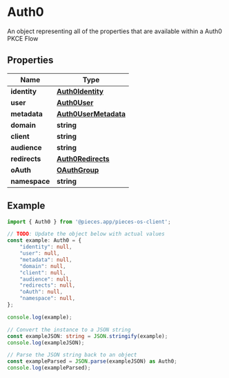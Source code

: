 
# Auth0

An object representing all of the properties that are available within a Auth0 PKCE Flow

## Properties

Name | Type
------------ | -------------
**identity** | [**Auth0Identity**](Auth0Identity)
**user** | [**Auth0User**](Auth0User)
**metadata** | [**Auth0UserMetadata**](Auth0UserMetadata)
**domain** | **string**
**client** | **string**
**audience** | **string**
**redirects** | [**Auth0Redirects**](Auth0Redirects)
**oAuth** | [**OAuthGroup**](OAuthGroup)
**namespace** | **string**

## Example

```typescript
import { Auth0 } from '@pieces.app/pieces-os-client';

// TODO: Update the object below with actual values
const example: Auth0 = {
    "identity": null,
    "user": null,
    "metadata": null,
    "domain": null,
    "client": null,
    "audience": null,
    "redirects": null,
    "oAuth": null,
    "namespace": null,
};

console.log(example);

// Convert the instance to a JSON string
const exampleJSON: string = JSON.stringify(example);
console.log(exampleJSON);

// Parse the JSON string back to an object
const exampleParsed = JSON.parse(exampleJSON) as Auth0;
console.log(exampleParsed);
```


